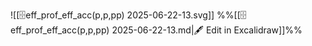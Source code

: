 ![[🗄️eff_prof_eff_acc(p,p,pp) 2025-06-22-13.svg]]
%%[[🗄️eff_prof_eff_acc(p,p,pp) 2025-06-22-13.md|🖋 Edit in Excalidraw]]%%